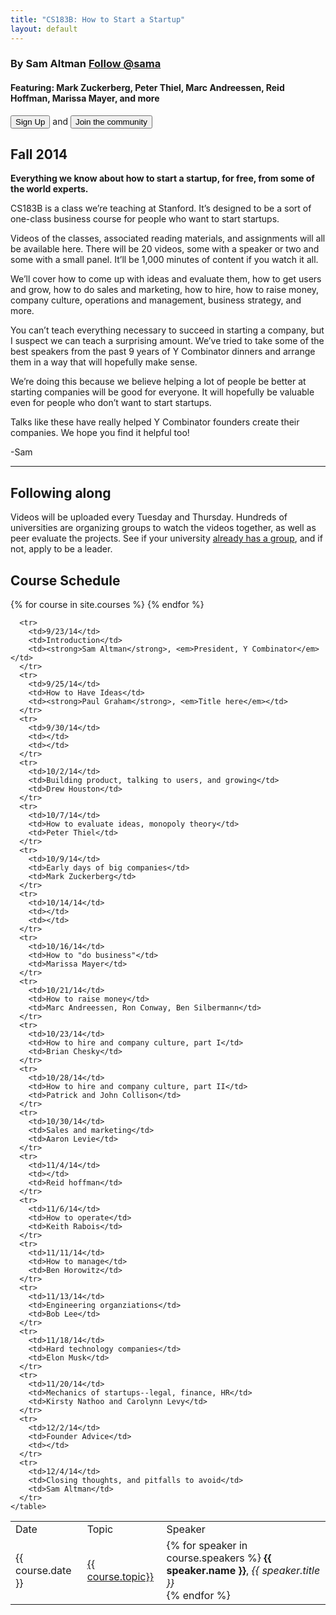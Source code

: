 ```yaml
---
title: "CS183B: How to Start a Startup"
layout: default
---
```


<div class="jumbotron">
  <h3>
    By Sam Altman <a href="https://twitter.com/sama" class="twitter-follow-button" data-show-count="false" data-show-screen-name="false">Follow @sama</a>
    <div class="fb-follow" data-href="https://www.facebook.com/sama" data-width="150" data-height="30" data-colorscheme="light" data-layout="standard" data-show-faces="true"></div>
  </h3>
  <h4>Featuring: Mark Zuckerberg, Peter Thiel, Marc Andreessen, Reid Hoffman, Marissa Mayer, and more</h4>
  <button class="btn btn-warning btn-lg"><span class="glyphicon glyphicon-envelope"></span>  Sign Up</button> and <button class="btn btn-primary btn-lg"> Join the community </button>
</div>
<div class="row">
  <div class="col-sm-6">
    <h2 class="page-header">
      Fall 2014
    </h2>
    <b> Everything we know about how to start a startup, for free, from some of the world experts. </b>
    <p></p>
    <p>
    CS183B is a class we’re teaching at Stanford.  It’s designed to be a sort of one-class business course for people who want to start startups.
    </p>
    <p>
    Videos of the classes, associated reading materials, and assignments will all be available here.  There will be 20 videos, some with a speaker or two and some with a small panel.   It’ll be 1,000 minutes of content if you watch it all.
    </p>
    <p>We’ll cover how to come up with ideas and evaluate them, how to get users and grow, how to do sales and marketing, how to hire, how to raise money, company culture, operations and management, business strategy, and more.</p>
    <p>
    You can’t teach everything necessary to succeed in starting a company, but I suspect we can teach a surprising amount.  We’ve tried to take some of the best speakers from the past 9 years of Y Combinator dinners and arrange them in a way that will hopefully make sense.
    </p>
    <p>
      We’re doing this because we believe helping a lot of people be better at starting companies will be good for everyone.  It will hopefully be valuable even for people who don’t want to start startups.
    </p>
    <p>
    Talks like these have really helped Y Combinator founders create their companies.  We hope you find it helpful too!
    </p>
    <p> -Sam </p>
    <hr>
    <h2 class="page-header">
      Following along
    </h2>
    <p>
    Videos will be uploaded every Tuesday and Thursday. Hundreds of universities are organizing groups to watch the videos together, as well as peer evaluate the projects. See if your university
    <a href="">already has a group</a>, and if not, apply to be a leader.
    </p>
  </div>
  <div class="col-sm-6">
    <h2 class="page-header">
    Course Schedule
    </h2>
    <table class="table table-striped table-bordered">
      <tr>
        <td>Date</td>
        <td>Topic</td>
        <td>Speaker</td>
      </tr>
      {% for course in site.courses %}
      <tr>
        <td>{{ course.date }}</td>
        <td>
          <a href="{{ course.url|remove:'index.html' }}">{{ course.topic}}</a>
        </td>
        <td>
          {% for speaker in course.speakers %}
            <strong>{{ speaker.name }}</strong>,
            <em>{{ speaker.title }}</em>
            <br>
          {% endfor %}
        </td>
      </tr>
      {% endfor %}

      <tr>
        <td>9/23/14</td>
        <td>Introduction</td>
        <td><strong>Sam Altman</strong>, <em>President, Y Combinator</em></td>
      </tr>
      <tr>
        <td>9/25/14</td>
        <td>How to Have Ideas</td>
        <td><strong>Paul Graham</strong>, <em>Title here</em></td>
      </tr>
      <tr>
        <td>9/30/14</td>
        <td></td>
        <td></td>
      </tr>
      <tr>
        <td>10/2/14</td>
        <td>Building product, talking to users, and growing</td>
        <td>Drew Houston</td>
      </tr>
      <tr>
        <td>10/7/14</td>
        <td>How to evaluate ideas, monopoly theory</td>
        <td>Peter Thiel</td>
      </tr>
      <tr>
        <td>10/9/14</td>
        <td>Early days of big companies</td>
        <td>Mark Zuckerberg</td>
      </tr>
      <tr>
        <td>10/14/14</td>
        <td></td>
        <td></td>
      </tr>
      <tr>
        <td>10/16/14</td>
        <td>How to "do business"</td>
        <td>Marissa Mayer</td>
      </tr>
      <tr>
        <td>10/21/14</td>
        <td>How to raise money</td>
        <td>Marc Andreessen, Ron Conway, Ben Silbermann</td>
      </tr>
      <tr>
        <td>10/23/14</td>
        <td>How to hire and company culture, part I</td>
        <td>Brian Chesky</td>
      </tr>
      <tr>
        <td>10/28/14</td>
        <td>How to hire and company culture, part II</td>
        <td>Patrick and John Collison</td>
      </tr>
      <tr>
        <td>10/30/14</td>
        <td>Sales and marketing</td>
        <td>Aaron Levie</td>
      </tr>
      <tr>
        <td>11/4/14</td>
        <td></td>
        <td>Reid hoffman</td>
      </tr>
      <tr>
        <td>11/6/14</td>
        <td>How to operate</td>
        <td>Keith Rabois</td>
      </tr>
      <tr>
        <td>11/11/14</td>
        <td>How to manage</td>
        <td>Ben Horowitz</td>
      </tr>
      <tr>
        <td>11/13/14</td>
        <td>Engineering organziations</td>
        <td>Bob Lee</td>
      </tr>
      <tr>
        <td>11/18/14</td>
        <td>Hard technology companies</td>
        <td>Elon Musk</td>
      </tr>
      <tr>
        <td>11/20/14</td>
        <td>Mechanics of startups--legal, finance, HR</td>
        <td>Kirsty Nathoo and Carolynn Levy</td>
      </tr>
      <tr>
        <td>12/2/14</td>
        <td>Founder Advice</td>
        <td></td>
      </tr>
      <tr>
        <td>12/4/14</td>
        <td>Closing thoughts, and pitfalls to avoid</td>
        <td>Sam Altman</td>
      </tr>
    </table>
  </div>
</div>
